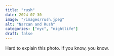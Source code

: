 ```yaml
---
title: "rush"
date: 2024-07-30
image: "/images/rush.jpeg"
alt: "Narcan and Rush"
categories: ["nyc", "nightlife"]
draft: false
---
```


Hard to explain this photo. If you know, you know. 